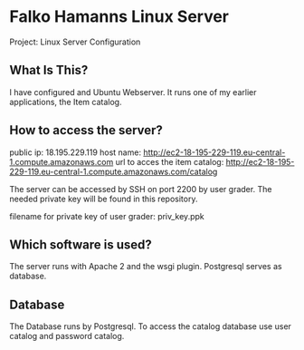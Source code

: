 Falko Hamanns Linux Server
=======================
Project: Linux Server Configuration


What Is This?
-------------

I have configured and Ubuntu Webserver.
It runs one of my earlier applications, the Item catalog.


How to access the server?
-----------------------

public ip: 18.195.229.119
host name: http://ec2-18-195-229-119.eu-central-1.compute.amazonaws.com
url to acces the item catalog: http://ec2-18-195-229-119.eu-central-1.compute.amazonaws.com/catalog

The server can be accessed by SSH on port 2200 by user grader.
The needed private key will be found in this repository.

filename for private key of user grader: priv_key.ppk


Which software is used?
-----------------------

The server runs with Apache 2 and the wsgi plugin.
Postgresql serves as database.


Database
-----------------------

The Database runs by Postgresql.
To access the catalog database use user catalog and password catalog.
